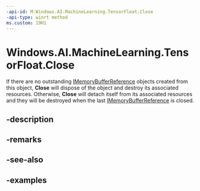 ```yaml
---
-api-id: M:Windows.AI.MachineLearning.TensorFloat.Close
-api-type: winrt method
ms.custom: 19H1
---
```


<!-- Method syntax.
public void TensorFloat.Close()
-->

# Windows.AI.MachineLearning.TensorFloat.Close
If there are no outstanding [IMemoryBufferReference](../windows.foundation/imemorybufferreference.md) objects created from this object, **Close** will dispose of the object and destroy its associated resources. Otherwise, **Close** will detach itself from its associated resources and they will be destroyed when the last [IMemoryBufferReference](../windows.foundation/imemorybufferreference.md) is closed.

## -description

## -remarks

## -see-also

## -examples

